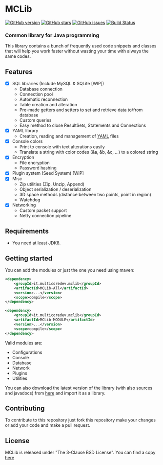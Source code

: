 # MCLib
[![GitHub version](https://img.shields.io/badge/release-1.7.2.3-blue)](https://search.maven.org/search?q=mclib)
[![GitHub stars](https://img.shields.io/github/stars/MultiCoreNetwork/MCLib)](https://github.com/MultiCoreNetwork/MCLib)
[![GitHub issues](https://img.shields.io/github/issues/MultiCoreNetwork/MCLib)](https://github.com/MultiCoreNetwork/MCLib/issues)
[![Build Status](https://multicoredev.it/buildStatus/icon?job=MCLib)](https://multicoredev.it/job/MCLib/)

### Common library for Java programming
This library contains a bunch of frequently used code snippets and classes that will
help you work faster without wasting your time with always the same codes.

## Features
- [x] SQL libraries (Include MySQL & SQLite [WIP])
    - Database connection
    - Connection pool
    - Automatic reconnection
    - Table creation and alteration
    - Pre-made getters and setters to set and retrieve data to/from database
    - Custom queries
    - Easy method to close ResultSets, Statements and Connections
- [x] YAML library
    - Creation, reading and management of [YAML](https://yaml.org/) files
- [x] Console colors
    - Print to console with text alterations easily
    - Translate a string with color codes (&a, &b, &c, ...) to a colored string
- [x] Encryption
    - File encryption
    - Password hashing
- [x] Plugin system (Seed System) [WIP]
- [x] Misc
    - Zip utilities (Zip, Unzip, Append)
    - Object serialization / deserialization
    - 3D space methods (distance between two points, point in region)
    - Watchdog
- [x] Networking
    - Custom packet support
    - Netty connection pipeline

## Requirements
- You need at least JDK8.

## Getting started
You can add the modules or just the one you need using maven:
```xml
<dependency>
    <groupId>it.multicoredev.mclib</groupId>
    <artifactId>MCLib-All</artifactId>
    <version>...</version>
    <scope>compile</scope>
</dependency>
```
```xml
<dependency>
    <groupId>it.multicoredev.mclib</groupId>
    <artifactId>MCLib-MODULE</artifactId>
    <version>...</version>
    <scope>compile</scope>
</dependency>
```

Valid modules are:
  - Configurations
  - Console
  - Database
  - Network
  - Plugins
  - Utilities

You can also download the latest version of the library (with also sources and javadocs) from [here](https://multicoredev.it/job/MCLib/) and import it as a library.

## Contributing
To contribute to this repository just fork this repository make your changes or add your code and make a pull request.

## License
MCLib is released under "The 3-Clause BSD License". You can find a copy [here](https://github.com/MultiCoreNetwork/MCLib/blob/master/LICENSE)